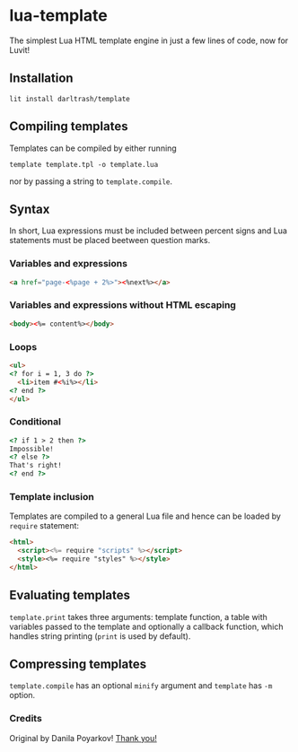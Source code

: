 lua-template
============

The simplest Lua HTML template engine in just a few lines of code, now for Luvit!

Installation
------------

`lit install darltrash/template`

Compiling templates
-------------------
Templates can be compiled by either running

`template template.tpl -o template.lua`

nor by passing a string to  `template.compile`.

Syntax
------
In short, Lua expressions must be included between percent signs and Lua statements must be placed beetween question marks.

### Variables and expressions
```html
<a href="page-<%page + 2%>"><%next%></a>
```

### Variables and expressions without HTML escaping
```html
<body><%= content%></body>
```

### Loops
```html
<ul>
<? for i = 1, 3 do ?>
  <li>item #<%i%></li>
<? end ?>
</ul>
```

### Conditional
```html
<? if 1 > 2 then ?>
Impossible!
<? else ?>
That's right!
<? end ?>
```

### Template inclusion
Templates are compiled to a general Lua file and hence can be loaded by `require` statement:
```html
<html>
  <script><%= require "scripts" %></script>
  <style><%= require "styles" %></style>
</html>
```

Evaluating templates
--------------------
`template.print` takes three arguments: template function, a table with variables passed to the template and optionally a callback function, which handles string printing (`print` is used by default).

Compressing templates
---------------------
`template.compile` has an optional `minify` argument and `template` has `-m` option.

### Credits
Original by Danila Poyarkov! [Thank you!](https://github.com/dannote/lua-template)

